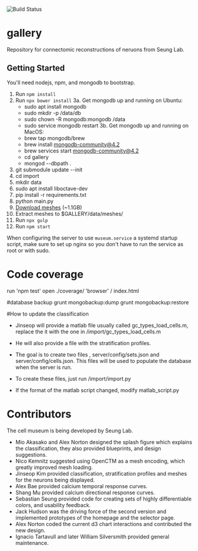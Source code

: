 ![Build Status](https://magnum.travis-ci.com/seung-lab/gallery.svg?token=XgJykxTsTUBYXsq64oSK&branch=master "travis")

# gallery
Repository for connectomic reconstructions of neruons from Seung Lab.

## Getting Started

You'll need nodejs, npm, and mongodb to bootstrap.

1. Run `npm install`
2. Run `npx bower install`
3a. Get mongodb up and running on Ubuntu:
	* sudo apt install mongodb
	* sudo mkdir -p /data/db
	* sudo chown -R mongodb:mongodb /data
	* sudo service mongodb restart
3b. Get mongodb up and running on MacOS: 
    * brew tap mongodb/brew
    * brew install mongodb-community@4.2
    * brew services start mongodb-community@4.2
    * cd gallery
    * mongod --dbpath .
4. git submodule update --init
5. cd import
6. mkdir data
7. sudo apt install liboctave-dev
8. pip install -r requirements.txt
9. python main.py
10. [Download meshes](https://drive.google.com/file/d/1-qmE1sEL3AIGpNfi0w50MEOgm2WIF4_1/view?usp=sharing) (~1.1GB)
11. Extract meshes to $GALLERY/data/meshes/
12. Run `npx gulp`
13. Run `npm start`

When configuring the server to use `museum.service` a systemd startup script, make sure to set up nginx so you don't have to run the service as root or with sudo.

# Code coverage

run 'npm test'
open ./coverage/ 'browser' / index.html

#database backup
grunt mongobackup:dump
grunt mongobackup:restore

#How to update the classification 
* Jinseop will provide a matlab file  usually called gc_types_load_cells.m,
replace the it with the one in /import/gc_types_load_cells.m

* He will also provide a file with the stratification profiles. 

* The goal is to create two files , server/config/sets.json and server/config/cells.json. 
This files will be used to populate the database when the server is run.

* To create these files, just run /import/import.py

* If the format of the matlab script changed, modify matlab_script.py

# Contributors
The cell museum is being developed by Seung Lab.

- Mio Akasako and Alex Norton designed the splash figure which explains the classification, they also provided blueprints, and design suggestions.
- Nico Kemnitz suggested using OpenCTM as a mesh encoding, which greatly improved mesh loading.
- Jinseop Kim provided classification, stratification profiles and meshes for the neurons being displayed.
- Alex Bae provided calcium temporal response curves.
- Shang Mu provided calcium directional response curves.
- Sebastian Seung provided code for creating sets of highly differentiable colors, and usability feedback.
- Jack Hudson was the driving force of the second version and implemented prototypes of the homepage and the selector page. 
- Alex Norton coded the current d3 chart interactions and contributed the new design.
- Ignacio Tartavull and later William Silversmith provided general maintenance. 



